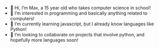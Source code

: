 - 👋 Hi, I’m Max, a 15 year old who takes computer science in school!
- 👀 I’m interested in programming and basically anything related to computers!
- 🌱 I’m currently learning javascript, but I already know languages like Python!
- 💞️ I’m looking to collaborate on projects that involve python, and hopefully more languages soon!

<!---
Maxy225/Maxy225 is a ✨ special ✨ repository because its `README.md` (this file) appears on your GitHub profile.
You can click the Preview link to take a look at your changes.
--->
